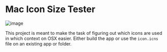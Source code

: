 # Mac Icon Size Tester

![image](http://i.imgur.com/WmNDR8M.png)

This project is meant to make the task of figuring out which icons are used in which context on OSX easier. Either build the app or use the `icon.icns` file on an existing app or folder.
